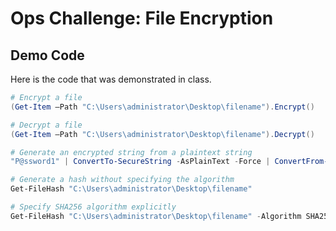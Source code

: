 # Ops Challenge: File Encryption

## Demo Code

Here is the code that was demonstrated in class.

```powershell
# Encrypt a file
(Get-Item –Path "C:\Users\administrator\Desktop\filename").Encrypt()

# Decrypt a file
(Get-Item –Path "C:\Users\administrator\Desktop\filename").Decrypt()

# Generate an encrypted string from a plaintext string
"P@ssword1" | ConvertTo-SecureString -AsPlainText -Force | ConvertFrom-SecureString

# Generate a hash without specifying the algorithm
Get-FileHash "C:\Users\administrator\Desktop\filename" 

# Specify SHA256 algorithm explicitly
Get-FileHash "C:\Users\administrator\Desktop\filename" -Algorithm SHA256
```
